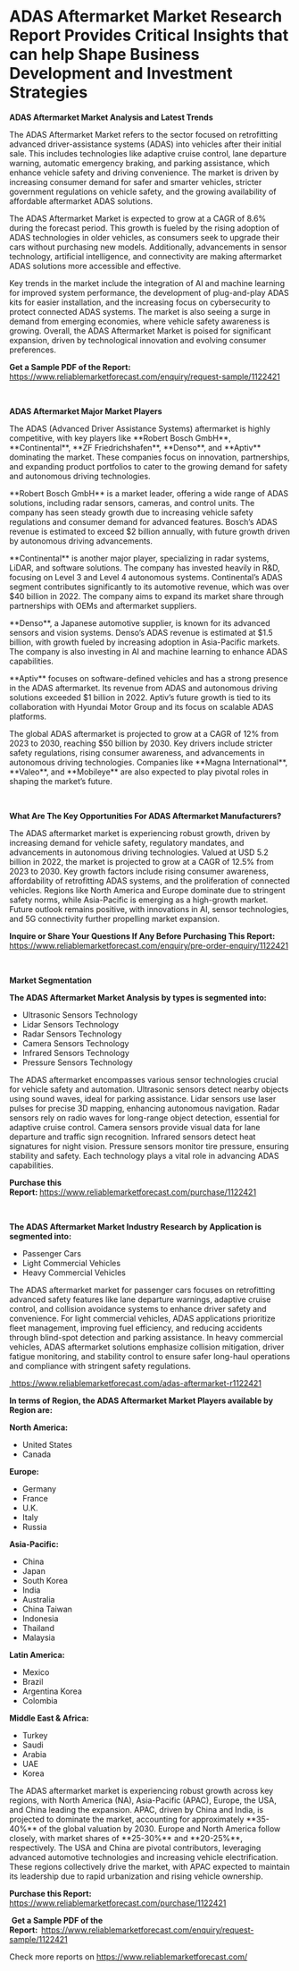 <p><h1>ADAS Aftermarket Market Research Report Provides Critical Insights that can help Shape Business Development and Investment Strategies</h1></p><p><strong>ADAS Aftermarket Market Analysis and Latest Trends</strong></p>
<p><p>The ADAS Aftermarket Market refers to the sector focused on retrofitting advanced driver-assistance systems (ADAS) into vehicles after their initial sale. This includes technologies like adaptive cruise control, lane departure warning, automatic emergency braking, and parking assistance, which enhance vehicle safety and driving convenience. The market is driven by increasing consumer demand for safer and smarter vehicles, stricter government regulations on vehicle safety, and the growing availability of affordable aftermarket ADAS solutions.</p><p>The ADAS Aftermarket Market is expected to grow at a CAGR of 8.6% during the forecast period. This growth is fueled by the rising adoption of ADAS technologies in older vehicles, as consumers seek to upgrade their cars without purchasing new models. Additionally, advancements in sensor technology, artificial intelligence, and connectivity are making aftermarket ADAS solutions more accessible and effective.</p><p>Key trends in the market include the integration of AI and machine learning for improved system performance, the development of plug-and-play ADAS kits for easier installation, and the increasing focus on cybersecurity to protect connected ADAS systems. The market is also seeing a surge in demand from emerging economies, where vehicle safety awareness is growing. Overall, the ADAS Aftermarket Market is poised for significant expansion, driven by technological innovation and evolving consumer preferences.</p></p>
<p><strong>Get a Sample PDF of the Report:&nbsp;</strong> <a href="https://www.reliablemarketforecast.com/enquiry/request-sample/1122421?utm_campaign=1080&utm_medium=2&utm_source=Github&utm_content=ia&utm_term=23012025&utm_id=adas-aftermarket">https://www.reliablemarketforecast.com/enquiry/request-sample/1122421</a></p>
<p>&nbsp;</p>
<p><strong>ADAS Aftermarket Major Market Players</strong></p>
<p><p>The ADAS (Advanced Driver Assistance Systems) aftermarket is highly competitive, with key players like **Robert Bosch GmbH**, **Continental**, **ZF Friedrichshafen**, **Denso**, and **Aptiv** dominating the market. These companies focus on innovation, partnerships, and expanding product portfolios to cater to the growing demand for safety and autonomous driving technologies.</p><p>**Robert Bosch GmbH** is a market leader, offering a wide range of ADAS solutions, including radar sensors, cameras, and control units. The company has seen steady growth due to increasing vehicle safety regulations and consumer demand for advanced features. Bosch’s ADAS revenue is estimated to exceed $2 billion annually, with future growth driven by autonomous driving advancements.</p><p>**Continental** is another major player, specializing in radar systems, LiDAR, and software solutions. The company has invested heavily in R&D, focusing on Level 3 and Level 4 autonomous systems. Continental’s ADAS segment contributes significantly to its automotive revenue, which was over $40 billion in 2022. The company aims to expand its market share through partnerships with OEMs and aftermarket suppliers.</p><p>**Denso**, a Japanese automotive supplier, is known for its advanced sensors and vision systems. Denso’s ADAS revenue is estimated at $1.5 billion, with growth fueled by increasing adoption in Asia-Pacific markets. The company is also investing in AI and machine learning to enhance ADAS capabilities.</p><p>**Aptiv** focuses on software-defined vehicles and has a strong presence in the ADAS aftermarket. Its revenue from ADAS and autonomous driving solutions exceeded $1 billion in 2022. Aptiv’s future growth is tied to its collaboration with Hyundai Motor Group and its focus on scalable ADAS platforms.</p><p>The global ADAS aftermarket is projected to grow at a CAGR of 12% from 2023 to 2030, reaching $50 billion by 2030. Key drivers include stricter safety regulations, rising consumer awareness, and advancements in autonomous driving technologies. Companies like **Magna International**, **Valeo**, and **Mobileye** are also expected to play pivotal roles in shaping the market’s future.</p></p>
<p>&nbsp;</p>
<p><strong>What Are The Key Opportunities For ADAS Aftermarket Manufacturers?</strong></p>
<p><p>The ADAS aftermarket market is experiencing robust growth, driven by increasing demand for vehicle safety, regulatory mandates, and advancements in autonomous driving technologies. Valued at USD 5.2 billion in 2022, the market is projected to grow at a CAGR of 12.5% from 2023 to 2030. Key growth factors include rising consumer awareness, affordability of retrofitting ADAS systems, and the proliferation of connected vehicles. Regions like North America and Europe dominate due to stringent safety norms, while Asia-Pacific is emerging as a high-growth market. Future outlook remains positive, with innovations in AI, sensor technologies, and 5G connectivity further propelling market expansion.</p></p>
<p><strong>Inquire or Share Your Questions If Any Before Purchasing This Report:</strong> <a href="https://www.reliablemarketforecast.com/enquiry/pre-order-enquiry/1122421?utm_campaign=1080&utm_medium=2&utm_source=Github&utm_content=ia&utm_term=23012025&utm_id=adas-aftermarket">https://www.reliablemarketforecast.com/enquiry/pre-order-enquiry/1122421</a></p>
<p>&nbsp;</p>
<p><strong>Market Segmentation</strong></p>
<p><strong>The ADAS Aftermarket Market Analysis by types is segmented into:</strong></p>
<p><ul><li>Ultrasonic Sensors Technology</li><li>Lidar Sensors Technology</li><li>Radar Sensors Technology</li><li>Camera Sensors Technology</li><li>Infrared Sensors Technology</li><li>Pressure Sensors Technology</li></ul></p>
<p><p>The ADAS aftermarket encompasses various sensor technologies crucial for vehicle safety and automation. Ultrasonic sensors detect nearby objects using sound waves, ideal for parking assistance. Lidar sensors use laser pulses for precise 3D mapping, enhancing autonomous navigation. Radar sensors rely on radio waves for long-range object detection, essential for adaptive cruise control. Camera sensors provide visual data for lane departure and traffic sign recognition. Infrared sensors detect heat signatures for night vision. Pressure sensors monitor tire pressure, ensuring stability and safety. Each technology plays a vital role in advancing ADAS capabilities.</p></p>
<p><strong>Purchase this Report:&nbsp;</strong><a href="https://www.reliablemarketforecast.com/purchase/1122421?utm_campaign=1080&utm_medium=2&utm_source=Github&utm_content=ia&utm_term=23012025&utm_id=adas-aftermarket">https://www.reliablemarketforecast.com/purchase/1122421</a></p>
<p>&nbsp;</p>
<p><strong>The ADAS Aftermarket Market Industry Research by Application is segmented into:</strong></p>
<p><ul><li>Passenger Cars</li><li>Light Commercial Vehicles</li><li>Heavy Commercial Vehicles</li></ul></p>
<p><p>The ADAS aftermarket market for passenger cars focuses on retrofitting advanced safety features like lane departure warnings, adaptive cruise control, and collision avoidance systems to enhance driver safety and convenience. For light commercial vehicles, ADAS applications prioritize fleet management, improving fuel efficiency, and reducing accidents through blind-spot detection and parking assistance. In heavy commercial vehicles, ADAS aftermarket solutions emphasize collision mitigation, driver fatigue monitoring, and stability control to ensure safer long-haul operations and compliance with stringent safety regulations.</p></p>
<p><a href="https://www.reliablemarketforecast.com/adas-aftermarket-r1122421?utm_campaign=1080&utm_medium=2&utm_source=Github&utm_content=ia&utm_term=23012025&utm_id=adas-aftermarket">&nbsp;https://www.reliablemarketforecast.com/adas-aftermarket-r1122421</a></p>
<p><strong>In terms of Region, the ADAS Aftermarket Market Players available by Region are:</strong></p>
<p>
    <p> <strong> North America: </strong>
        <ul>
            <li>United States</li>
            <li>Canada</li>
        </ul>
        </p> 
    <p> <strong> Europe: </strong>
        <ul>
            <li>Germany</li>
            <li>France</li>
            <li>U.K.</li>
            <li>Italy</li>
            <li>Russia</li>
        </ul>
        </p> 
    <p> <strong> Asia-Pacific: </strong>
        <ul>
            <li>China</li>
            <li>Japan</li>
            <li>South Korea</li>
            <li>India</li>
            <li>Australia</li>
            <li>China Taiwan</li>
            <li>Indonesia</li>
            <li>Thailand</li>
            <li>Malaysia</li>
        </ul>
        </p> 
    <p> <strong> Latin America: </strong>
        <ul>
            <li>Mexico</li>
            <li>Brazil</li>
            <li>Argentina Korea</li>
            <li>Colombia</li>
        </ul>
        </p> 
    <p> <strong> Middle East & Africa: </strong>
        <ul>
            <li>Turkey</li>
            <li>Saudi</li>
            <li>Arabia</li>
            <li>UAE</li>
            <li>Korea</li>
        </ul>
    </p>
    </p>
<p><p>The ADAS aftermarket market is experiencing robust growth across key regions, with North America (NA), Asia-Pacific (APAC), Europe, the USA, and China leading the expansion. APAC, driven by China and India, is projected to dominate the market, accounting for approximately **35-40%** of the global valuation by 2030. Europe and North America follow closely, with market shares of **25-30%** and **20-25%**, respectively. The USA and China are pivotal contributors, leveraging advanced automotive technologies and increasing vehicle electrification. These regions collectively drive the market, with APAC expected to maintain its leadership due to rapid urbanization and rising vehicle ownership.</p></p>
<p><strong>Purchase this Report: </strong><a href="https://www.reliablemarketforecast.com/purchase/1122421?utm_campaign=1080&utm_medium=2&utm_source=Github&utm_content=ia&utm_term=23012025&utm_id=adas-aftermarket">https://www.reliablemarketforecast.com/purchase/1122421</a></p>
<p>&nbsp;<strong>Get a Sample PDF of the Report:&nbsp;&nbsp;</strong><a href="https://www.reliablemarketforecast.com/enquiry/request-sample/1122421?utm_campaign=1080&utm_medium=2&utm_source=Github&utm_content=ia&utm_term=23012025&utm_id=adas-aftermarket">https://www.reliablemarketforecast.com/enquiry/request-sample/1122421</a></p>
<p><strong></strong></p>
<p>Check more reports on <a href="https://www.reliablemarketforecast.com/?utm_campaign=1080&utm_medium=2&utm_source=Github&utm_content=ia&utm_term=23012025&utm_id=adas-aftermarket">https://www.reliablemarketforecast.com/</a></p>